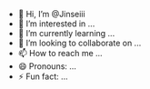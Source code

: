 - 👋 Hi, I’m @Jinseiii
- 👀 I’m interested in ...
- 🌱 I’m currently learning ...
- 💞️ I’m looking to collaborate on ...
- 📫 How to reach me ...
- 😄 Pronouns: ...
- ⚡ Fun fact: ...

<!---
Jinseiii/Jinseiii is a ✨ special ✨ repository because its `README.md` (this file) appears on your GitHub profile.
You can click the Preview link to take a look at your changes.
--->
